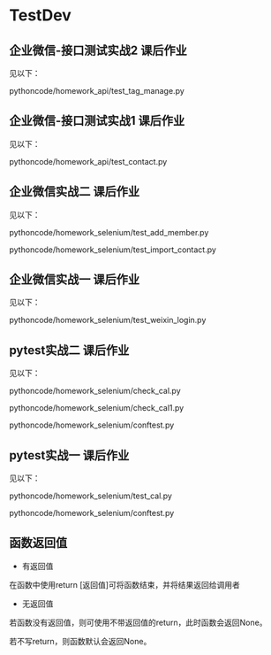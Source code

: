 # TestDev

## 企业微信-接口测试实战2 课后作业 

见以下： 

pythoncode/homework_api/test_tag_manage.py 

## 企业微信-接口测试实战1 课后作业

见以下： 

pythoncode/homework_api/test_contact.py 

## 企业微信实战二 课后作业

见以下： 

pythoncode/homework_selenium/test_add_member.py 

pythoncode/homework_selenium/test_import_contact.py
## 企业微信实战一 课后作业

见以下： 

pythoncode/homework_selenium/test_weixin_login.py
## pytest实战二 课后作业

见以下： 

pythoncode/homework_selenium/check_cal.py 

pythoncode/homework_selenium/check_cal1.py 

pythoncode/homework_selenium/conftest.py

## pytest实战一 课后作业

见以下：

pythoncode/homework_selenium/test_cal.py 

pythoncode/homework_selenium/conftest.py

## 函数返回值
- 有返回值 

在函数中使用return [返回值]可将函数结束，并将结果返回给调用者
- 无返回值 

若函数没有返回值，则可使用不带返回值的return，此时函数会返回None。 

若不写return，则函数默认会返回None。